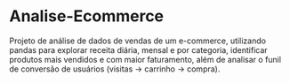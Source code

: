 # Analise-Ecommerce
Projeto de análise de dados de vendas de um e-commerce, utilizando pandas para explorar receita diária, mensal e por categoria, identificar produtos mais vendidos e com maior faturamento, além de analisar o funil de conversão de usuários (visitas → carrinho → compra).
